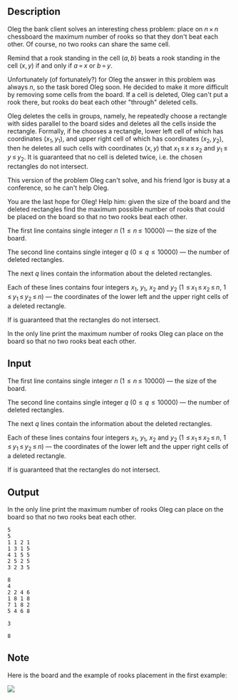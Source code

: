 ## Description

<div><p>Oleg the bank client solves an interesting chess problem: place on <span class="tex-span"><i>n</i> × <i>n</i></span> chessboard the maximum number of rooks so that they don't beat each other. Of course, no two rooks can share the same cell.</p><p>Remind that a rook standing in the cell <span class="tex-span">(<i>a</i>, <i>b</i>)</span> beats a rook standing in the cell <span class="tex-span">(<i>x</i>, <i>y</i>)</span> if and only if <span class="tex-span"><i>a</i> = <i>x</i></span> or <span class="tex-span"><i>b</i> = <i>y</i></span>.</p><p>Unfortunately (of fortunately?) for Oleg the answer in this problem was always <span class="tex-span"><i>n</i></span>, so the task bored Oleg soon. He decided to make it more difficult by removing some cells from the board. If a cell is deleted, Oleg can't put a rook there, but rooks do beat each other "through" deleted cells.</p><p>Oleg deletes the cells in groups, namely, he repeatedly choose a rectangle with sides parallel to the board sides and deletes all the cells inside the rectangle. Formally, if he chooses a rectangle, lower left cell of which has coordinates <span class="tex-span">(<i>x</i><sub class="lower-index">1</sub>, <i>y</i><sub class="lower-index">1</sub>)</span>, and upper right cell of which has coordinates <span class="tex-span">(<i>x</i><sub class="lower-index">2</sub>, <i>y</i><sub class="lower-index">2</sub>)</span>, then he deletes all such cells with coordinates <span class="tex-span">(<i>x</i>, <i>y</i>)</span> that <span class="tex-span"><i>x</i><sub class="lower-index">1</sub> ≤ <i>x</i> ≤ <i>x</i><sub class="lower-index">2</sub></span> and <span class="tex-span"><i>y</i><sub class="lower-index">1</sub> ≤ <i>y</i> ≤ <i>y</i><sub class="lower-index">2</sub></span>. It is guaranteed that no cell is deleted twice, i.e. the chosen rectangles do not intersect.</p><p>This version of the problem Oleg can't solve, and his friend Igor is busy at a conference, so he can't help Oleg.</p><p>You are the last hope for Oleg! Help him: given the size of the board and the deleted rectangles find the maximum possible number of rooks that could be placed on the board so that no two rooks beat each other.</p></div><div class="input-specification"><p>The first line contains single integer <span class="tex-span"><i>n</i></span> (<span class="tex-span">1  ≤  <i>n</i> ≤  10000</span>)&nbsp;— the size of the board.</p><p>The second line contains single integer <span class="tex-span"><i>q</i></span> (<span class="tex-span">0  ≤  <i>q</i>  ≤  10000</span>)&nbsp;— the number of deleted rectangles.</p><p>The next <span class="tex-span"><i>q</i></span> lines contain the information about the deleted rectangles.</p><p>Each of these lines contains four integers <span class="tex-span"><i>x</i><sub class="lower-index">1</sub></span>, <span class="tex-span"><i>y</i><sub class="lower-index">1</sub></span>, <span class="tex-span"><i>x</i><sub class="lower-index">2</sub></span> and <span class="tex-span"><i>y</i><sub class="lower-index">2</sub></span> (<span class="tex-span">1  ≤ <i>x</i><sub class="lower-index">1</sub> ≤ <i>x</i><sub class="lower-index">2</sub> ≤ <i>n</i></span>, <span class="tex-span">1  ≤ <i>y</i><sub class="lower-index">1</sub> ≤ <i>y</i><sub class="lower-index">2</sub> ≤ <i>n</i></span>)&nbsp;— the coordinates of the lower left and the upper right cells of a deleted rectangle.</p><p>If is guaranteed that the rectangles do not intersect.</p></div><div class="output-specification"><p>In the only line print the maximum number of rooks Oleg can place on the board so that no two rooks beat each other.</p></div>

## Input

<p>The first line contains single integer <span class="tex-span"><i>n</i></span> (<span class="tex-span">1  ≤  <i>n</i> ≤  10000</span>)&nbsp;— the size of the board.</p><p>The second line contains single integer <span class="tex-span"><i>q</i></span> (<span class="tex-span">0  ≤  <i>q</i>  ≤  10000</span>)&nbsp;— the number of deleted rectangles.</p><p>The next <span class="tex-span"><i>q</i></span> lines contain the information about the deleted rectangles.</p><p>Each of these lines contains four integers <span class="tex-span"><i>x</i><sub class="lower-index">1</sub></span>, <span class="tex-span"><i>y</i><sub class="lower-index">1</sub></span>, <span class="tex-span"><i>x</i><sub class="lower-index">2</sub></span> and <span class="tex-span"><i>y</i><sub class="lower-index">2</sub></span> (<span class="tex-span">1  ≤ <i>x</i><sub class="lower-index">1</sub> ≤ <i>x</i><sub class="lower-index">2</sub> ≤ <i>n</i></span>, <span class="tex-span">1  ≤ <i>y</i><sub class="lower-index">1</sub> ≤ <i>y</i><sub class="lower-index">2</sub> ≤ <i>n</i></span>)&nbsp;— the coordinates of the lower left and the upper right cells of a deleted rectangle.</p><p>If is guaranteed that the rectangles do not intersect.</p>

## Output

<p>In the only line print the maximum number of rooks Oleg can place on the board so that no two rooks beat each other.</p>





```input1
5
5
1 1 2 1
1 3 1 5
4 1 5 5
2 5 2 5
3 2 3 5

```




```input2
8
4
2 2 4 6
1 8 1 8
7 1 8 2
5 4 6 8

```




```output1
3

```




```output2
8

```



## Note

<p>Here is the board and the example of rooks placement in the first example:</p><p><img class="tex-graphics" src="file://fLQWUuDH.png" style="max-width: 100.0%;max-height: 100.0%;"></p>
